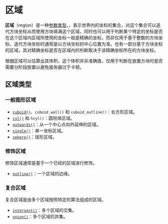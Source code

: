 # 区域

**区域**（region）是一种[参数类型](../zh.md)，，表示世界内的坐标的集合，对这个集合可以迭代方块坐标从而使用方块填满这个区域，同时也可以用于判断某个特定的坐标是否在这个区域内区域所使用的坐标一般是精确的坐标，而非仅用于基于整数的方块坐标，迭代方块坐标时通常是以方块坐标的中心位置为准。也有一部分基于方块坐标的区域，其对精确坐标是否在区域内的判断取决于该精确坐标所在的方块坐标。

根据区域可以估算出其体积，这个体积并非准确值，仅用于判断在放置方块时是否需要分阶段放置以避免服务器过于卡顿。

## 区域类型

### 一般图形区域

- [`cuboid()`](cuboid/zh.md)、`cuboid_wall()` 和 `cuboid_outline()`：长方形区域。
- [`cyl()`](cylinder/zh.md) 和 `hcyl()`：圆柱体区域。
- [`outwards()`](outwards/zh.md)：从一个中心点向外延伸的区域。
- [`single()`](single/zh.md)：单一坐标区域。
- [`sphere()`](sphere/zh.md)：球形区域。

### 修饰区域

修饰区域通常是基于一个已经的区域进行修饰。

- [`outline()`](outline/zh.dm)：一个区域的边缘。

### 复合区域

复合区域是由多个区域按照特定的算法组成的区域。

- [`intersect()`](intersect/zh.md)：多个区域的交集。
- [`union()`](union/zh.md)：多个区域的并集。